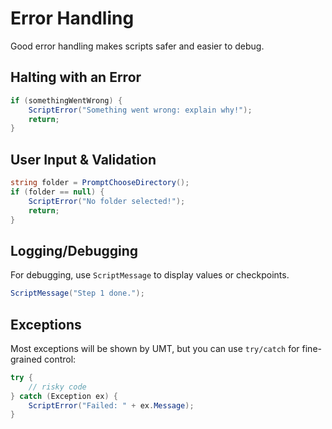 # Error Handling

Good error handling makes scripts safer and easier to debug.

## Halting with an Error

```csharp
if (somethingWentWrong) {
    ScriptError("Something went wrong: explain why!");
    return;
}
```

## User Input & Validation

```csharp
string folder = PromptChooseDirectory();
if (folder == null) {
    ScriptError("No folder selected!");
    return;
}
```

## Logging/Debugging

For debugging, use `ScriptMessage` to display values or checkpoints.

```csharp
ScriptMessage("Step 1 done.");
```

## Exceptions

Most exceptions will be shown by UMT, but you can use `try/catch` for fine-grained control:

```csharp
try {
    // risky code
} catch (Exception ex) {
    ScriptError("Failed: " + ex.Message);
}
```